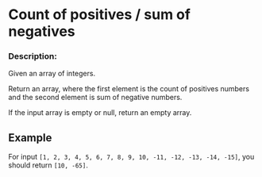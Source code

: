 # Count of positives / sum of negatives
### Description:

Given an array of integers.

Return an array, where the first element is the count of positives numbers and the second element is sum of negative numbers.

If the input array is empty or null, return an empty array.
## Example

For input ```[1, 2, 3, 4, 5, 6, 7, 8, 9, 10, -11, -12, -13, -14, -15]```, you should return ```[10, -65]```.
